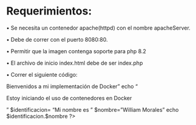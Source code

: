 # Requerimientos:

• Se necesita un contenedor apache(httpd) con el nombre apacheServer.

• Debe de correr con el puerto 8080:80.

• Permitir que la imagen contenga soporte para php 8.2

• El archivo de inicio index.html debe de ser index.php

• Correr el siguiente código:
<?php 
 echo “<h1>Bienvenidos a mi implementación de Docker</h1>”
 echo “<p>Estoy iniciando el uso de contenedores en Docker<p>”
 $identificacion= “Mi nombre es ”
 $nombre=”William Morales”
 echo $identificacion.$nombre
?>